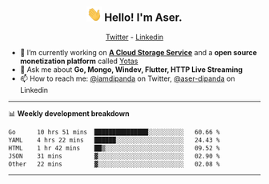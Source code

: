 <h2 align="center"> <img src="https://github.com/gabriel-TheCode/gabriel-TheCode/blob/master/gifs/Hi.gif" width="30px"> Hello! I'm Aser.</h2>
<p align="center">
  <a href="https://twitter.com/iamdipanda">Twitter</a> - 
  <a href="https://www.linkedin.com/in/aser-dipanda/">Linkedin</a>
</p>


- 🔭 I’m currently working on **[A Cloud Storage Service](https://gamesmania.io)** and a **open source monetization platform** called [Yotas](https://github.com/osscameroon/yotas)
- 💬 Ask me about **Go, Mongo, Windev, Flutter, HTTP Live Streaming**
- 📫 How to reach me: [@iamdipanda](https://twitter.com/iamdipanda) on Twitter, [@aser-dipanda](https://www.linkedin.com/in/aser-dipanda/) on Linkedin

-------

📊 **Weekly development breakdown**

<!--START_SECTION:waka-->
```text
Go      10 hrs 51 mins  ███████████████░░░░░░░░░░   60.66 % 
YAML    4 hrs 22 mins   ██████░░░░░░░░░░░░░░░░░░░   24.43 % 
HTML    1 hr 42 mins    ██▒░░░░░░░░░░░░░░░░░░░░░░   09.52 % 
JSON    31 mins         ▓░░░░░░░░░░░░░░░░░░░░░░░░   02.90 % 
Other   22 mins         ▓░░░░░░░░░░░░░░░░░░░░░░░░   02.08 % 
```
<!--END_SECTION:waka-->

-------
